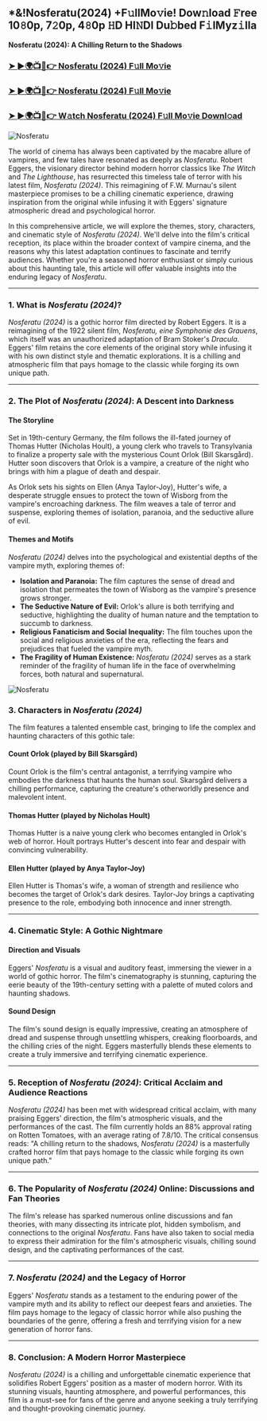 ## *&!Nosferatu(2024) +F𝚞llMo𝚟ie! Dow𝚗load 𝙵ree 10𝟾0p, 7𝟸0p, 4𝟾0p 𝙷D HI𝙽DI Du𝚋bed F𝚒lMyz𝚒lla

**Nosferatu (2024): A Chilling Return to the Shadows**

### [➤ ►🌍📺📱👉 Nosferatu  (2024) F𝚞ll Mo𝚟ie](https://t.co/CNgWHSWmY3)

### [➤ ►🌍📺📱👉 Nosferatu  (2024) F𝚞ll Mo𝚟ie](https://t.co/CNgWHSWmY3)

### [➤ ►🌍📺📱👉 W𝚊tch Nosferatu  (2024) F𝚞ll Mo𝚟ie Downl𝚘ad](https://t.co/CNgWHSWmY3)
![Nosferatu](https://image.tmdb.org/t/p/original/wNy8VY8y63wHpGFyc0IBWuZvFiA.jpg)

The world of cinema has always been captivated by the macabre allure of vampires, and few tales have resonated as deeply as *Nosferatu*.  Robert Eggers, the visionary director behind modern horror classics like *The Witch* and *The Lighthouse*,  has resurrected this timeless tale of terror with his latest film, *Nosferatu (2024)*. This reimagining of F.W. Murnau's silent masterpiece promises to be a chilling cinematic experience, drawing inspiration from the original while infusing it with Eggers' signature atmospheric dread and psychological horror.

In this comprehensive article, we will explore the themes, story, characters, and cinematic style of *Nosferatu (2024)*. We'll delve into the film's critical reception, its place within the broader context of vampire cinema, and the reasons why this latest adaptation continues to fascinate and terrify audiences. Whether you're a seasoned horror enthusiast or simply curious about this haunting tale, this article will offer valuable insights into the enduring legacy of *Nosferatu*.

---

### 1. What is *Nosferatu (2024)*?

*Nosferatu (2024)* is a gothic horror film directed by Robert Eggers. It is a reimagining of the 1922 silent film, *Nosferatu, eine Symphonie des Grauens*, which itself was an unauthorized adaptation of Bram Stoker's *Dracula*. Eggers' film retains the core elements of the original story while infusing it with his own distinct style and thematic explorations. It is a chilling and atmospheric film that pays homage to the classic while forging its own unique path.

---

### 2. The Plot of *Nosferatu (2024)*: A Descent into Darkness

#### The Storyline

Set in 19th-century Germany, the film follows the ill-fated journey of Thomas Hutter (Nicholas Hoult), a young clerk who travels to Transylvania to finalize a property sale with the mysterious Count Orlok (Bill Skarsgård).  Hutter soon discovers that Orlok is a vampire, a creature of the night who brings with him a plague of death and despair.

As Orlok sets his sights on Ellen (Anya Taylor-Joy), Hutter's wife, a desperate struggle ensues to protect the town of Wisborg from the vampire's encroaching darkness.  The film weaves a tale of terror and suspense, exploring themes of isolation, paranoia, and the seductive allure of evil.

#### Themes and Motifs

*Nosferatu (2024)* delves into the psychological and existential depths of the vampire myth, exploring themes of:

-   **Isolation and Paranoia:** The film captures the sense of dread and isolation that permeates the town of Wisborg as the vampire's presence grows stronger.
-   **The Seductive Nature of Evil:** Orlok's allure is both terrifying and seductive, highlighting the duality of human nature and the temptation to succumb to darkness.
-   **Religious Fanaticism and Social Inequality:** The film touches upon the social and religious anxieties of the era, reflecting the fears and prejudices that fueled the vampire myth.
-   **The Fragility of Human Existence:** *Nosferatu (2024)* serves as a stark reminder of the fragility of human life in the face of overwhelming forces, both natural and supernatural.

![Nosferatu](https://image.tmdb.org/t/p/original/wNy8VY8y63wHpGFyc0IBWuZvFiA.jpg)

### 3. Characters in *Nosferatu (2024)*

The film features a talented ensemble cast, bringing to life the complex and haunting characters of this gothic tale:

#### Count Orlok (played by Bill Skarsgård)

Count Orlok is the film's central antagonist, a terrifying vampire who embodies the darkness that haunts the human soul. Skarsgård delivers a chilling performance, capturing the creature's otherworldly presence and malevolent intent.

#### Thomas Hutter (played by Nicholas Hoult)

Thomas Hutter is a naive young clerk who becomes entangled in Orlok's web of horror. Hoult portrays Hutter's descent into fear and despair with convincing vulnerability.

#### Ellen Hutter (played by Anya Taylor-Joy)

Ellen Hutter is Thomas's wife, a woman of strength and resilience who becomes the target of Orlok's dark desires. Taylor-Joy brings a captivating presence to the role, embodying both innocence and inner strength.

---

### 4. Cinematic Style: A Gothic Nightmare

#### Direction and Visuals

Eggers' *Nosferatu* is a visual and auditory feast, immersing the viewer in a world of gothic horror. The film's cinematography is stunning, capturing the eerie beauty of the 19th-century setting with a palette of muted colors and haunting shadows.

#### Sound Design

The film's sound design is equally impressive, creating an atmosphere of dread and suspense through unsettling whispers, creaking floorboards, and the chilling cries of the night. Eggers masterfully blends these elements to create a truly immersive and terrifying cinematic experience.

---

### 5. Reception of *Nosferatu (2024)*: Critical Acclaim and Audience Reactions

*Nosferatu (2024)* has been met with widespread critical acclaim, with many praising Eggers' direction, the film's atmospheric visuals, and the performances of the cast.  The film currently holds an 88% approval rating on Rotten Tomatoes, with an average rating of 7.8/10.  The critical consensus reads: "A chilling return to the shadows, *Nosferatu (2024)* is a masterfully crafted horror film that pays homage to the classic while forging its own unique path."

---

### 6. The Popularity of *Nosferatu (2024)* Online: Discussions and Fan Theories

The film's release has sparked numerous online discussions and fan theories, with many dissecting its intricate plot, hidden symbolism, and connections to the original *Nosferatu*.  Fans have also taken to social media to express their admiration for the film's atmospheric visuals, chilling sound design, and the captivating performances of the cast.

---

### 7. *Nosferatu (2024)* and the Legacy of Horror

Eggers' *Nosferatu* stands as a testament to the enduring power of the vampire myth and its ability to reflect our deepest fears and anxieties. The film pays homage to the legacy of classic horror while also pushing the boundaries of the genre, offering a fresh and terrifying vision for a new generation of horror fans.

---

### 8. Conclusion: A Modern Horror Masterpiece

*Nosferatu (2024)* is a chilling and unforgettable cinematic experience that solidifies Robert Eggers' position as a master of modern horror. With its stunning visuals, haunting atmosphere, and powerful performances, this film is a must-see for fans of the genre and anyone seeking a truly terrifying and thought-provoking cinematic journey.
